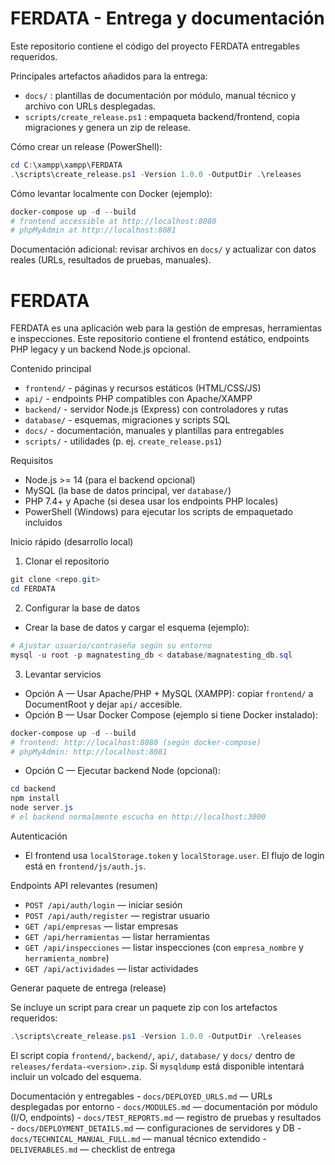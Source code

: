 # FERDATA - Entrega y documentación

Este repositorio contiene el código del proyecto FERDATA  entregables requeridos.

Principales artefactos añadidos para la entrega:

- `docs/` : plantillas de documentación por módulo, manual técnico y archivo con URLs desplegadas.
- `scripts/create_release.ps1` : empaqueta backend/frontend, copia migraciones y genera un zip de release.


Cómo crear un release (PowerShell):

```powershell
cd C:\xampp\xampp\FERDATA
.\scripts\create_release.ps1 -Version 1.0.0 -OutputDir .\releases
```

Cómo levantar localmente con Docker (ejemplo):

```powershell
docker-compose up -d --build
# frontend accessible at http://localhost:8080
# phpMyAdmin at http://localhost:8081
```

Documentación adicional: revisar archivos en `docs/` y actualizar con datos reales (URLs, resultados de pruebas, manuales).
# FERDATA

FERDATA es una aplicación web para la gestión de empresas, herramientas e inspecciones. Este repositorio contiene el frontend estático, endpoints PHP legacy y un backend Node.js opcional.

Contenido principal
- `frontend/` - páginas y recursos estáticos (HTML/CSS/JS)
- `api/` - endpoints PHP compatibles con Apache/XAMPP
- `backend/` - servidor Node.js (Express) con controladores y rutas
- `database/` - esquemas, migraciones y scripts SQL
- `docs/` - documentación, manuales y plantillas para entregables
- `scripts/` - utilidades (p. ej. `create_release.ps1`)

Requisitos
- Node.js >= 14 (para el backend opcional)
- MySQL (la base de datos principal, ver `database/`)
- PHP 7.4+ y Apache (si desea usar los endpoints PHP locales)
- PowerShell (Windows) para ejecutar los scripts de empaquetado incluidos

Inicio rápido (desarrollo local)

1) Clonar el repositorio

```powershell
git clone <repo.git>
cd FERDATA
```

2) Configurar la base de datos

- Crear la base de datos y cargar el esquema (ejemplo):

```powershell
# Ajustar usuario/contraseña según su entorno
mysql -u root -p magnatesting_db < database/magnatesting_db.sql
```

3) Levantar servicios

- Opción A — Usar Apache/PHP + MySQL (XAMPP): copiar `frontend/` a DocumentRoot y dejar `api/` accesible.
- Opción B — Usar Docker Compose (ejemplo si tiene Docker instalado):

```powershell
docker-compose up -d --build
# frontend: http://localhost:8080 (según docker-compose)
# phpMyAdmin: http://localhost:8081
```

- Opción C — Ejecutar backend Node (opcional):

```powershell
cd backend
npm install
node server.js
# el backend normalmente escucha en http://localhost:3000
```

Autenticación
- El frontend usa `localStorage.token` y `localStorage.user`. El flujo de login está en `frontend/js/auth.js`.

Endpoints API relevantes (resumen)
- `POST /api/auth/login` — iniciar sesión
- `POST /api/auth/register` — registrar usuario
- `GET /api/empresas` — listar empresas
- `GET /api/herramientas` — listar herramientas
- `GET /api/inspecciones` — listar inspecciones (con `empresa_nombre` y `herramienta_nombre`)
- `GET /api/actividades` — listar actividades

Generar paquete de entrega (release)

Se incluye un script para crear un paquete zip con los artefactos requeridos:

```powershell
.\scripts\create_release.ps1 -Version 1.0.0 -OutputDir .\releases
```

El script copia `frontend/`, `backend/`, `api/`, `database/` y `docs/` dentro de `releases/ferdata-<version>.zip`. Si `mysqldump` está disponible intentará incluir un volcado del esquema.

Documentación y entregables
	- `docs/DEPLOYED_URLS.md` — URLs desplegadas por entorno
	- `docs/MODULES.md` — documentación por módulo (I/O, endpoints)
	- `docs/TEST_REPORTS.md` — registro de pruebas y resultados
	- `docs/DEPLOYMENT_DETAILS.md` — configuraciones de servidores y DB
	- `docs/TECHNICAL_MANUAL_FULL.md` — manual técnico extendido
	- `DELIVERABLES.md` — checklist de entrega
